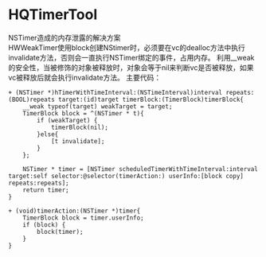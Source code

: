 # HQTimerTool
NSTimer造成的内存泄露的解决方案</br>
HWWeakTimer使用block创建NStimer时，必须要在vc的dealloc方法中执行invalidate方法，否则会一直执行NSTimer绑定的事件，占用内存。
利用__weak的安全性，当被修饰的对象被释放时，对象会等于nil来判断vc是否被释放，如果vc被释放后就会执行invalidate方法。
主要代码：
```
+ (NSTimer *)hTimerWithTimeInterval:(NSTimeInterval)interval repeats:(BOOL)repeats target:(id)target timerBlock:(TimerBlock)timerBlock{
    __weak typeof(target) weakTarget = target;
    TimerBlock block = ^(NSTimer * t){
        if (weakTarget) {
            timerBlock(nil);
        }else{
            [t invalidate];
        }
    };
    
    NSTimer * timer = [NSTimer scheduledTimerWithTimeInterval:interval target:self selector:@selector(timerAction:) userInfo:[block copy] repeats:repeats];
    return timer;
}

+ (void)timerAction:(NSTimer *)timer{
    TimerBlock block = timer.userInfo;
    if (block) {
        block(timer);
    }
}

```
